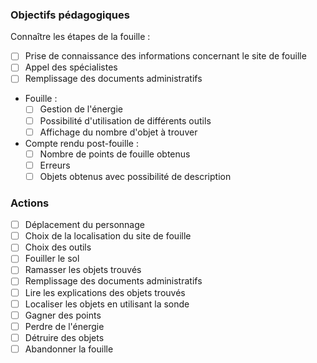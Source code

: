 ### Objectifs pédagogiques

Connaître les étapes de la fouille :
- [ ] Prise de connaissance des informations concernant le site de fouille
- [ ] Appel des spécialistes
- [ ] Remplissage des documents administratifs
- Fouille :
  - [ ] Gestion de l'énergie
  - [ ] Possibilité d'utilisation de différents outils
  - [ ] Affichage du nombre d'objet à trouver
- Compte rendu post-fouille :
  - [ ] Nombre de points de fouille obtenus
  - [ ] Erreurs
  - [ ] Objets obtenus avec possibilité de description

### Actions

- [ ] Déplacement du personnage
- [ ] Choix de la localisation du site de fouille
- [ ] Choix des outils
- [ ] Fouiller le sol
- [ ] Ramasser les objets trouvés
- [ ] Remplissage des documents administratifs
- [ ] Lire les explications des objets trouvés
- [ ] Localiser les objets en utilisant la sonde
- [ ] Gagner des points
- [ ] Perdre de l'énergie
- [ ] Détruire des objets
- [ ] Abandonner la fouille